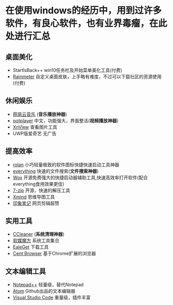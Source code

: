 # 在使用windows的经历中，用到过许多软件，有良心软件，也有业界毒瘤，在此处进行汇总


## 桌面美化

- StartlsBack++ win10任务栏及开始菜单美化工具(付费)
- [Rainmeter](http://rainmeter.cn/cms/) 自定义桌面皮肤，上手略有难度，不过可以下载社区的资源使用(付费)

## 休闲娱乐

- [网易云音乐](http://music.163.com/) (**音乐播放神器**)
- [potplayer](http://potplayer.daum.net/?lang=zh_CN) 中文，功能强大，界面整洁(**视频播放神器**)
- [XnView](https://www.xnview.com/en/) 查看图片工具
- UWP版爱奇艺 无广告

## 提高效率

- [rolan](http://www.iplaysoft.com/rolan.html)  小巧轻量极致的软件图标快捷快速启动工具神器
- [everything](http://www.voidtools.com/) 快速的文件搜索(**文件搜索神器**)
- [Wox](http://www.getwox.com/) 开源免费强大的快捷启动器辅助工具,快速高效率打开软件(配合everything食用效果更佳)
- [7-zip](http://www.7-zip.org/) 开源，快速的解压工具
- [Xmind](http://www.xmind.net/) 思维导图工具
- [印象笔记](https://www.yinxiang.com/) 网页剪辑超赞

## 实用工具

- [CCleaner](http://www.piriform.com/ccleaner) (**系统清理神器**)
- [软媒魔方](http://mofang.ruanmei.com/) 系统工具集合
- [EaleGet](http://www.eagleget.com/cn/) 下载工具
- [Cent Browser](https://www.centbrowser.com/) 基于Chrome扩展的浏览器

## 文本编辑工具

- [Notepad++](https://notepad-plus-plus.org/) 轻量级，替代Notepad
- [Atom](https://atom.io/) Github出品的文本编辑器
- [Visual Studio Code](https://code.visualstudio.com/) 重量级，插件丰富